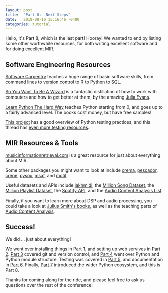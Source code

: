 ```yaml
---
layout: post
title:  "Part 8:  Next Steps"
date:   2018-08-10 15:16:46 -0400
categories: tutorial
---
```

Hello, it's Part 8, which is the last part!  Hooray!  We wanted to end by listing some other worthwhile resources, for both writing excellent software and for doing excellent MIR.


## Software Engineering Resources

[Software Carpentry][software-carpentry] teaches a huge range of basic software skills, from command lines to version control to R to Python to SQL.

[So You Want To Be A Wizard][wizard] is a fantastic distillation of how to work with computers and how to get better at them, by the amazing [Julia Evans][jvns].

[Learn Python The Hard Way][the-hard-way] teaches Python starting from 0, and goes up to a fairly advanced level.  The books cost money, but have free samples!

[This project][mini-kep] has a good overview of Python testing practices, and this thread has [even more testing resources][twitter-testing].

## MIR Resources & Tools

[musicinformationretrieval.com][mir] is a great resource for just about everything about MIR.

Some other packages you might want to look at include [crema], [pescador], [crepe], [pysox], [msaf], and [motif].

Useful datasets and APIs include [lakhmidi], the [Million Song Dataset][msd], the [Million Playlist Dataset][mpd], the [Spotify API][spotify-api], and the [Audio Content Analysis List][aca-list].

Finally, if you want to learn more about DSP and audio processing, you could take a look at [Julius Smith's books][jos], as well as the teaching parts of [Audio Content Analysis][aca-teach].


## Success!

We did ... just about everything!

We went over installing things in [Part 1][part-1], and setting up web servives in [Part 2][part-2].  [Part 3][part-3] covered git and version control, and [Part 4][part-4] went over Python and Python module structure.  Testing was covered in [Part 5][part-5], and documentation in [Part 6][part-6].  Finally, [Part 7][part-7] introduced the wider Python ecosystem, and this is Part 8.

Thanks for coming along for the ride, and please feel free to ask us questions over the rest of the conference!


[software-carpentry]: https://software-carpentry.org/
[mir]: https://musicinformationretrieval.com/
[the-hard-way]: https://learncodethehardway.org/python/
[wizard]: https://jvns.ca/wizard-zine.pdf
[jvns]: https://jvns.ca/
[mini-kep]: https://github.com/mini-kep/guidelines/blob/master/testing.md#learning
[twitter-testing]: https://twitter.com/anabalica/status/1032980702759972864

[crema]: https://github.com/bmcfee/crema
[pescador]: https://github.com/pescadores/pescador
[crepe]: https://github.com/marl/crepe 
[pysox]: https://github.com/rabitt/pysox
[msaf]: https://github.com/urinieto/msaf
[motif]: https://github.com/rabitt/motif

[lakhmidi]: http://colinraffel.com/projects/lmd/
[msd]: https://labrosa.ee.columbia.edu/millionsong/
[mpd]: https://recsys-challenge.spotify.com/details
[spotify-api]: https://developer.spotify.com/
[aca-list]: https://www.audiocontentanalysis.org/data-sets/

[jos]: https://ccrma.stanford.edu/~jos/
[aca-teach]: https://www.audiocontentanalysis.org/teaching/

[part-1]: https://bmcfee.github.io/ismir2018-oss-tutorial/tutorial/2018/08/16/part-1.html 
[part-2]: https://bmcfee.github.io/ismir2018-oss-tutorial/tutorial/2018/08/15/part-2.html 
[part-3]: https://bmcfee.github.io/ismir2018-oss-tutorial/tutorial/2018/08/14/part-3.html 
[part-4]: https://bmcfee.github.io/ismir2018-oss-tutorial/tutorial/2018/08/13/part-4.html 
[part-5]: https://bmcfee.github.io/ismir2018-oss-tutorial/tutorial/2018/08/12/part-5.html 
[part-6]: https://bmcfee.github.io/ismir2018-oss-tutorial/tutorial/2018/08/11/part-6.html 
[part-7]: https://bmcfee.github.io/ismir2018-oss-tutorial/tutorial/2018/08/10/part-7.html 
